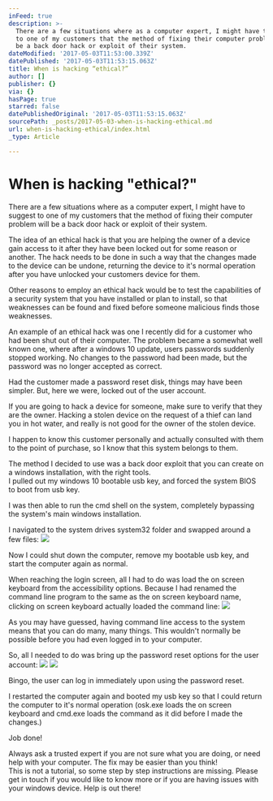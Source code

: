 ```yaml
---
inFeed: true
description: >-
  There are a few situations where as a computer expert, I might have to suggest
  to one of my customers that the method of fixing their computer problem will
  be a back door hack or exploit of their system.
dateModified: '2017-05-03T11:53:00.339Z'
datePublished: '2017-05-03T11:53:15.063Z'
title: When is hacking “ethical?”
author: []
publisher: {}
via: {}
hasPage: true
starred: false
datePublishedOriginal: '2017-05-03T11:53:15.063Z'
sourcePath: _posts/2017-05-03-when-is-hacking-ethical.md
url: when-is-hacking-ethical/index.html
_type: Article

---
```

# When is hacking "ethical?"

There are a few situations where as a computer expert, I might have to suggest to one of my customers that the method of fixing their computer problem will be a back door hack or exploit of their system.

The idea of an ethical hack is that you are helping the owner of a device gain access to it after they have been locked out for some reason or another. The hack needs to be done in such a way that the changes made to the device can be undone, returning the device to it's normal operation after you have unlocked your customers device for them.

Other reasons to employ an ethical hack would be to test the capabilities of a security system that you have installed or plan to install, so that weaknesses can be found and fixed before someone malicious finds those weaknesses.

An example of an ethical hack was one I recently did for a customer who had been shut out of their computer. The problem became a somewhat well known one, where after a windows 10 update, users passwords suddenly stopped working. No changes to the password had been made, but the password was no longer accepted as correct.

Had the customer made a password reset disk, things may have been simpler. But, here we were, locked out of the user account.

If you are going to hack a device for someone, make sure to verify that they are the owner. Hacking a stolen device on the request of a thief can land you in hot water, and really is not good for the owner of the stolen device.

I happen to know this customer personally and actually consulted with them to the point of purchase, so I know that this system belongs to them.

The method I decided to use was a back door exploit that you can create on a windows installation, with the right tools.   
I pulled out my windows 10 bootable usb key, and forced the system BIOS to boot from usb key.

I was then able to run the cmd shell on the system, completely bypassing the system's main windows installation.

I navigated to the system drives system32 folder and swapped around a few files:
![](https://the-grid-user-content.s3-us-west-2.amazonaws.com/7e46cbde-1f14-4aef-95b6-f82f7d73b772.jpg)

Now I could shut down the computer, remove my bootable usb key, and start the computer again as normal.

When reaching the login screen, all I had to do was load the on screen keyboard from the accessibility options. Because I had renamed the command line program to the same as the on screen keyboard name, clicking on screen keyboard actually loaded the command line:
![](https://the-grid-user-content.s3-us-west-2.amazonaws.com/25bd86ab-fbab-494c-aed0-bb6d375b2cb3.jpg)

As you may have guessed, having command line access to the system means that you can do many, many things. This wouldn't normally be possible before you had even logged in to your computer.

So, all I needed to do was bring up the password reset options for the user account:
![](https://the-grid-user-content.s3-us-west-2.amazonaws.com/070fe262-beb8-4016-a8a7-72a5099c1eb7.png)
![](https://the-grid-user-content.s3-us-west-2.amazonaws.com/bab9db2a-4727-426a-bd80-bb33175df3fb.jpg)

Bingo, the user can log in immediately upon using the password reset.

I restarted the computer again and booted my usb key so that I could return the computer to it's normal operation (osk.exe loads the on screen keyboard and cmd.exe loads the command as it did before I made the changes.)

Job done!

Always ask a trusted expert if you are not sure what you are doing, or need help with your computer. The fix may be easier than you think!  
This is not a tutorial, so some step by step instructions are missing. Please get in touch if you would like to know more or if you are having issues with your windows device. Help is out there!